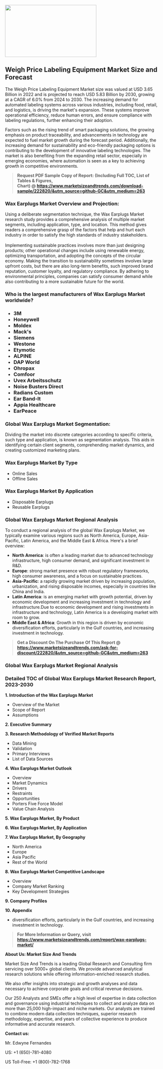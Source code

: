 <p><img class="alignnone size-medium wp-image-20088" src="https://ffe5etoiles.com/wp-content/uploads/2024/12/MST1-300x171.png" alt="" width="300" height="171" /></p><h2>Weigh Price Labeling Equipment Market Size and Forecast</h2><p>The Weigh Price Labeling Equipment Market size was valued at USD 3.65 Billion in 2022 and is projected to reach USD 5.83 Billion by 2030, growing at a CAGR of 6.0% from 2024 to 2030. The increasing demand for automated labeling systems across various industries, including food, retail, and logistics, is driving the market's expansion. These systems improve operational efficiency, reduce human errors, and ensure compliance with labeling regulations, further enhancing their adoption.</p><p>Factors such as the rising trend of smart packaging solutions, the growing emphasis on product traceability, and advancements in technology are expected to fuel market growth during the forecast period. Additionally, the increasing demand for sustainability and eco-friendly packaging options is contributing to the development of innovative labeling technologies. The market is also benefiting from the expanding retail sector, especially in emerging economies, where automation is seen as a key to achieving growth in competitive environments.</p></p><blockquote id="" class=""><strong>Request PDF Sample Copy of Report: (Including Full TOC, List of Tables &amp; Figures, Chart)&nbsp;@&nbsp;<strong><a href="https://www.marketsizeandtrends.com/download-sample/222820/&utm_source=github-GC&utm_medium=263" target="_blank">https://www.marketsizeandtrends.com/download-sample/222820/&utm_source=github-GC&utm_medium=263</a></strong></strong></blockquote><h3 id="" class="">Wax Earplugs Market&nbsp;Overview and Projection:</h3><p id="" class="">Using a deliberate segmentation technique, the Wax Earplugs Market research study provides a comprehensive analysis of multiple market segments, including application, type, and location. This method gives readers a comprehensive grasp of the factors that help and hurt each industry in order to satisfy the high standards of industry stakeholders. <br /> <br />Implementing sustainable practices involves more than just designing products; other operational changes include using renewable energy, optimizing transportation, and adopting the concepts of the circular economy. Making the transition to sustainability sometimes involves large upfront costs, but there are also long-term benefits, such improved brand reputation, customer loyalty, and regulatory compliance. By adhering to environmental principles, companies can satisfy consumer demand while also contributing to a more sustainable future for the world.</p><h3 id="" class="">Who is the largest manufacturers of&nbsp;Wax Earplugs Market worldwide?</h3><h3 class=""><p><ul><li>3M </li><li> Honeywell </li><li> Moldex </li><li> Mack's </li><li> Siemens </li><li> Westone </li><li> Etymotic </li><li> ALPINE </li><li> DAP World </li><li> Ohropax </li><li> Comfoor </li><li> Uvex Arbeitsschutz </li><li> Noise Busters Direct </li><li> Radians Custom </li><li> Ear Band-It </li><li> Appia Healthcare </li><li> EarPeace</li></ul></p></h3><h3 id="" class="">Global&nbsp;Wax Earplugs Market Segmentation:</h3><p id="" class="">Dividing the market into discrete categories according to specific criteria, such type and application, is known as segmentation analysis. This aids in identifying certain client segments, comprehending market dynamics, and creating customized marketing plans.</p><h3 id="" class="">Wax Earplugs Market&nbsp;By Type</h3><p><p><ul><li>Online Sales</li><li> Offline Sales</p></li></ul></p></p><h3 id="" class="">Wax Earplugs Market&nbsp;By Application</h3><p class=""><p><ul><li>Disposable Earplugs</li><li> Reusable Earplugs</li></ul></p></p><h3 id="" class="">Global Wax Earplugs Market Regional Analysis</h3><p id="" class="">To conduct a regional analysis of the global Wax Earplugs Market, we typically examine various regions such as North America, Europe, Asia-Pacific, Latin America, and the Middle East &amp; Africa. Here's a brief overview:</p><ul><li><strong>North America</strong>: is often a leading market due to advanced technology infrastructure, high consumer demand, and significant investment in R&amp;D.</li><li><strong>Europe</strong>: strong market presence with robust regulatory frameworks, high consumer awareness, and a focus on sustainable practices.</li><li><strong>Asia-Pacific</strong>: a rapidly growing market driven by increasing population, urbanization, and rising disposable incomes, especially in countries like China and India.</li><li><strong>Latin America</strong>: is an emerging market with growth potential, driven by economic development and increasing investment in technology and infrastructure.Due to economic development and rising investments in infrastructure and technology, Latin America is a developing market with room to grow.</li><li><strong>Middle East &amp; Africa</strong>: Growth in this region is driven by economic diversification efforts, particularly in the Gulf countries, and increasing investment in technology.</li></ul><blockquote id="" class=""><strong>Get a Discount On The Purchase Of This Report @ <strong><a href="https://www.marketsizeandtrends.com/ask-for-discount/222820/&utm_source=github-GC&utm_medium=263" target="_blank">https://www.marketsizeandtrends.com/ask-for-discount/222820/&utm_source=github-GC&utm_medium=263</a></strong></strong></blockquote><h3 id="" class="">Global Wax Earplugs Market Regional Analysis</h3><h3 id="" class="">Detailed TOC of Global Wax Earplugs Market Research Report, 2023-2030</h3><p id="" class=""><strong>1. Introduction of the Wax Earplugs Market</strong></p><ul><li>Overview of the Market</li><li>Scope of Report</li><li>Assumptions</li></ul><p id="" class=""><strong>2. Executive Summary</strong></p><p id="" class=""><strong>3. Research Methodology of Verified Market Reports</strong></p><ul><li>Data Mining</li><li>Validation</li><li>Primary Interviews</li><li>List of Data Sources</li></ul><p id="" class=""><strong>4. Wax Earplugs Market Outlook</strong></p><ul><li>Overview</li><li>Market Dynamics</li><li>Drivers</li><li>Restraints</li><li>Opportunities</li><li>Porters Five Force Model</li><li>Value Chain Analysis</li></ul><p id="" class=""><strong>5. Wax Earplugs Market, By Product</strong></p><p id="" class=""><strong>6. Wax Earplugs Market, By Application</strong></p><p id="" class=""><strong>7. Wax Earplugs Market, By Geography</strong></p><ul><li>North America</li><li>Europe</li><li>Asia Pacific</li><li>Rest of the World</li></ul><p id="" class=""><strong>8. Wax Earplugs Market Competitive Landscape</strong></p><ul><li>Overview</li><li>Company Market Ranking</li><li>Key Development Strategies</li></ul><p id="" class=""><strong>9. Company Profiles</strong></p><p id="" class=""><strong>10. Appendix</strong></p><ul><li>diversification efforts, particularly in the Gulf countries, and increasing investment in technology.</li></ul><blockquote id="" class=""><strong>For More Information or Query, visit <strong><strong><a href="https://www.marketsizeandtrends.com/report/wax-earplugs-market/" target="_blank">https://www.marketsizeandtrends.com/report/wax-earplugs-market/</a></strong></strong></strong></blockquote><p id="" class=""><strong>About Us: Market Size And Trends</strong></p><p id="" class="">Market Size And Trends is a leading Global Research and Consulting firm servicing over 5000+ global clients. We provide advanced analytical research solutions while offering information-enriched research studies.</p><p id="" class="">We also offer insights into strategic and growth analyses and data necessary to achieve corporate goals and critical revenue decisions.</p><p id="" class="">Our 250 Analysts and SMEs offer a high level of expertise in data collection and governance using industrial techniques to collect and analyze data on more than 25,000 high-impact and niche markets. Our analysts are trained to combine modern data collection techniques, superior research methodology, expertise, and years of collective experience to produce informative and accurate research.</p><p id="" class=""><strong>Contact us:</strong></p><p id="" class="">Mr. Edwyne Fernandes</p><p id="" class="">US: +1 (650)-781-4080</p><p id="" class="">US Toll-Free: +1 (800)-782-1768</p>
